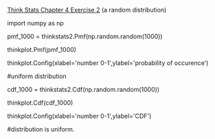 [Think Stats Chapter 4 Exercise 2](http://greenteapress.com/thinkstats2/html/thinkstats2005.html#toc41) (a random distribution)

import numpy as np

pmf_1000 = thinkstats2.Pmf(np.random.random(1000))

thinkplot.Pmf(pmf_1000)

thinkplot.Config(xlabel='number 0-1',ylabel='probability of occurence')

#uniform distribution 


cdf_1000 = thinkstats2.Cdf(np.random.random(1000))

thinkplot.Cdf(cdf_1000)

thinkplot.Config(xlabel='number 0-1',ylabel='CDF')

#distribution is uniform.



